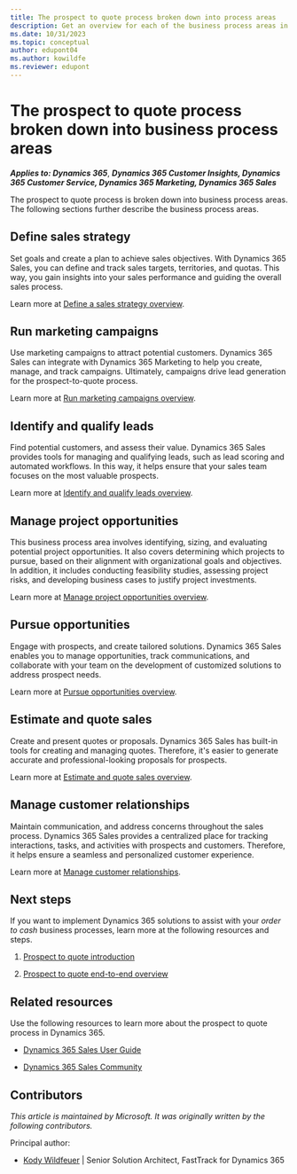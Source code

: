 ```yaml
---
title: The prospect to quote process broken down into process areas
description: Get an overview for each of the business process areas in the prospect to quote end-to-end business process flow in Dynamics 365 solutions.
ms.date: 10/31/2023
ms.topic: conceptual
author: edupont04
ms.author: kowildfe
ms.reviewer: edupont
---
```


# The prospect to quote process broken down into business process areas

***Applies to: Dynamics 365***, ***Dynamics 365 Customer Insights, Dynamics 365 Customer Service, Dynamics 365 Marketing, Dynamics 365 Sales***

The prospect to quote process is broken down into business process areas. The following sections further describe the business process areas.

## Define sales strategy

Set goals and create a plan to achieve sales objectives. With Dynamics 365 Sales, you can define and track sales targets, territories, and quotas. This way, you gain insights into your sales performance and guiding the overall sales process.

Learn more at [Define a sales strategy overview](prospect-to-quote-define-sales-strategy-overview.md).

## Run marketing campaigns

Use marketing campaigns to attract potential customers. Dynamics 365 Sales can integrate with Dynamics 365 Marketing to help you create, manage, and track campaigns. Ultimately, campaigns drive lead generation for the prospect-to-quote process.

Learn more at [Run marketing campaigns overview](prospect-to-quote-run-marketing-campaigns-overview.md).

## Identify and qualify leads

Find potential customers, and assess their value. Dynamics 365 Sales provides tools for managing and qualifying leads, such as lead scoring and automated workflows. In this way, it helps ensure that your sales team focuses on the most valuable prospects.

Learn more at [Identify and qualify leads overview](prospect-to-quote-identify-qualify-leads.md).

## Manage project opportunities

This business process area involves identifying, sizing, and evaluating potential project opportunities. It also covers determining which projects to pursue, based on their alignment with organizational goals and objectives. In addition, it includes conducting feasibility studies, assessing project risks, and developing business cases to justify project investments.

Learn more at [Manage project opportunities overview](prospect-to-quote-manage-project-opportunities-overview.md).

## Pursue opportunities

Engage with prospects, and create tailored solutions. Dynamics 365 Sales enables you to manage opportunities, track communications, and collaborate with your team on the development of customized solutions to address prospect needs.

Learn more at [Pursue opportunities overview](prospect-to-quote-pursue-opportunities-overview.md).

## Estimate and quote sales

Create and present quotes or proposals. Dynamics 365 Sales has built-in tools for creating and managing quotes. Therefore, it's easier to generate accurate and professional-looking proposals for prospects.

Learn more at [Estimate and quote sales overview](prospect-to-quote-estimate-quote-sales-overview.md).

## Manage customer relationships

Maintain communication, and address concerns throughout the sales process. Dynamics 365 Sales provides a centralized place for tracking interactions, tasks, and activities with prospects and customers. Therefore, it helps ensure a seamless and personalized customer experience.

Learn more at [Manage customer relationships](prospect-to-quote-manage-customer-relationships.md).
<!-- removed from catalog
## Analyze service operations

Gain insights from service delivery to improve future sales efforts. While Dynamics 365 Sales primarily focuses on sales processes, it can be integrated with other Dynamics 365 applications such as Customer Service and Field Service to give you a comprehensive view of your service operations. The integrated solution can inform solution development and proposal creation in the prospect-to-quote process. -->

## Next steps

If you want to implement Dynamics 365 solutions to assist with your *order to cash* business processes, learn more at the following resources and steps.

1. [Prospect to quote introduction](prospect-to-quote-introduction.md)

2. [Prospect to quote end-to-end overview](prospect-to-quote-overview.md)

## Related resources

Use the following resources to learn more about the prospect to quote process in Dynamics 365.

- [Dynamics 365 Sales User Guide](/dynamics365/sales-enterprise/user-guide)

- [Dynamics 365 Sales Community](https://community.dynamics.com/forums/thread/?partialUrl=sales/)
<!-- 
- Dynamics 365 Sales YouTube playlist -->

## Contributors

*This article is maintained by Microsoft. It was originally written by the following contributors.*

Principal author:

- [Kody Wildfeuer](https://www.linkedin.com/in/kody-wildfeuer/) | Senior Solution Architect, FastTrack for Dynamics 365

<!--## Tags
*Industries:* Healthcare, Financial services, Retail, Manufacturing, Software, Technology, Agriculture

*Stakeholders:* Sales and marketing teams, product managers, customer service representatives, and senior management

*Products:* Dynamics 365, Dynamics 365 Customer Insights, Dynamics 365 Customer Service, Dynamics 365 Marketing, Dynamics 365 Sales

